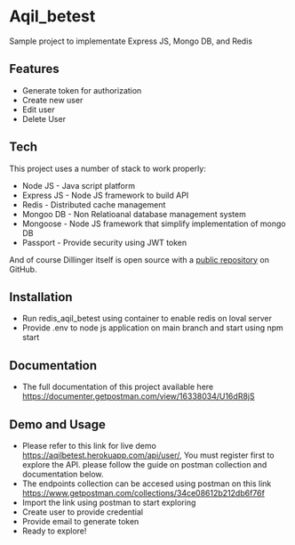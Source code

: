 # Aqil_betest
Sample project to implementate Express JS, Mongo DB, and Redis


## Features

- Generate token for authorization
- Create new user
- Edit user
- Delete User

## Tech

This project uses a number of stack to work properly:

- Node JS - Java script platform
- Express JS - Node JS framework to build API
- Redis - Distributed cache management
- Mongoo DB - Non Relatioanal database management system
- Mongoose - Node JS framework that simplify implementation of mongo DB
- Passport - Provide security using JWT token

And of course Dillinger itself is open source with a [public repository][dill]
on GitHub.

## Installation

- Run  redis_aqil_betest using container to enable redis on loval server
- Provide .env to node js application on main branch and start using npm start

## Documentation
- The full documentation of this project available here https://documenter.getpostman.com/view/16338034/U16dR8jS


## Demo and Usage
- Please refer to this link for live demo https://aqilbetest.herokuapp.com/api/user/, You must register first to explore the API. please follow the guide on postman collection and documentation below.
- The endpoints collection can be accesed using postman on this link https://www.getpostman.com/collections/34ce08612b212db6f76f
- Import the link using postman to start exploring
- Create user to provide credential
- Provide email to generate token
- Ready to explore!


[//]: # (These are reference links used in the body of this note and get stripped out when the markdown processor does its job. There is no need to format nicely because it shouldn't be seen. Thanks SO - http://stackoverflow.com/questions/4823468/store-comments-in-markdown-syntax)

[dill]: <https://github.com/joemccann/dillinger>
[git-repo-url]: <https://github.com/joemccann/dillinger.git>
[john gruber]: <http://daringfireball.net>
[df1]: <http://daringfireball.net/projects/markdown/>
[markdown-it]: <https://github.com/markdown-it/markdown-it>
[Ace Editor]: <http://ace.ajax.org>
[node.js]: <http://nodejs.org>
[Twitter Bootstrap]: <http://twitter.github.com/bootstrap/>
[jQuery]: <http://jquery.com>
[@tjholowaychuk]: <http://twitter.com/tjholowaychuk>
[express]: <http://expressjs.com>
[AngularJS]: <http://angularjs.org>
[Gulp]: <http://gulpjs.com>

[PlDb]: <https://github.com/joemccann/dillinger/tree/master/plugins/dropbox/README.md>
[PlGh]: <https://github.com/joemccann/dillinger/tree/master/plugins/github/README.md>
[PlGd]: <https://github.com/joemccann/dillinger/tree/master/plugins/googledrive/README.md>
[PlOd]: <https://github.com/joemccann/dillinger/tree/master/plugins/onedrive/README.md>
[PlMe]: <https://github.com/joemccann/dillinger/tree/master/plugins/medium/README.md>
[PlGa]: <https://github.com/RahulHP/dillinger/blob/master/plugins/googleanalytics/README.md>
